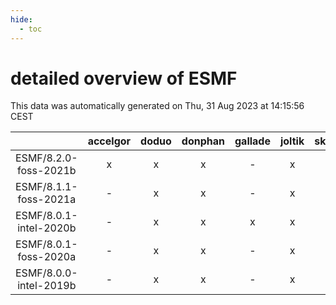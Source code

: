 ```yaml
---
hide:
  - toc
---
```


detailed overview of ESMF
=========================


This data was automatically generated on Thu, 31 Aug 2023 at 14:15:56 CEST  

| |accelgor|doduo|donphan|gallade|joltik|skitty|swalot|victini|
| :---: | :---: | :---: | :---: | :---: | :---: | :---: | :---: | :---: |
|ESMF/8.2.0-foss-2021b|x|x|x|-|x|x|x|x|
|ESMF/8.1.1-foss-2021a|-|x|x|-|x|x|x|x|
|ESMF/8.0.1-intel-2020b|-|x|x|x|x|x|x|x|
|ESMF/8.0.1-foss-2020a|-|x|x|-|x|x|x|x|
|ESMF/8.0.0-intel-2019b|-|x|x|-|x|x|x|x|
